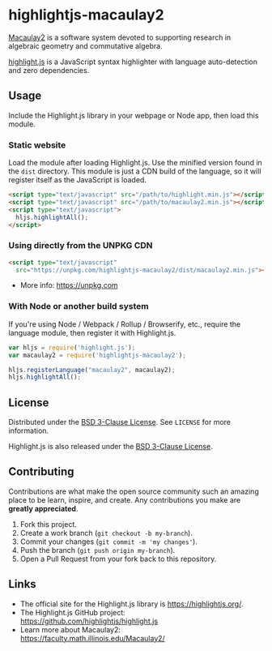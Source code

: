 # highlightjs-macaulay2

[Macaulay2](https://faculty.math.illinois.edu/Macaulay2/) is a
software system devoted to supporting research in algebraic geometry
and commutative algebra.

[highlight.js](https://highlightjs.org/) is a JavaScript syntax
highlighter with language auto-detection and zero dependencies.

## Usage

Include the Highlight.js library in your webpage or Node app, then load this module.

### Static website

Load the module after loading Highlight.js.  Use the minified version found in the `dist` directory.  This module is just a CDN build of the language, so it will register itself as the JavaScript is loaded.

```html
<script type="text/javascript" src="/path/to/highlight.min.js"></script>
<script type="text/javascript" src="/path/to/macaulay2.min.js"></script>
<script type="text/javascript">
  hljs.highlightAll();
</script>
```

### Using directly from the UNPKG CDN

```html
<script type="text/javascript"
  src="https://unpkg.com/highlightjs-macaulay2/dist/macaulay2.min.js"></script>
```

- More info: <https://unpkg.com>

### With Node or another build system

If you're using Node / Webpack / Rollup / Browserify, etc., require the language module, then register it with Highlight.js.

```javascript
var hljs = require('highlight.js');
var macaulay2 = require('highlightjs-macaulay2');

hljs.registerLanguage("macaulay2", macaulay2);
hljs.highlightAll();
```

## License

Distributed under the [BSD 3-Clause License](./LICENSE). See `LICENSE` for more information.

Highlight.js is also released under the [BSD 3-Clause License](https://github.com/highlightjs/highlight.js/blob/master/LICENSE).

## Contributing

Contributions are what make the open source community such an amazing place to be learn, inspire, and create. Any contributions you make are **greatly appreciated**.

1. Fork this project.
2. Create a work branch (`git checkout -b my-branch`).
3. Commit your changes (`git commit -m 'my changes'`).
4. Push the branch (`git push origin my-branch`).
5. Open a Pull Request from your fork back to this repository.

## Links

- The official site for the Highlight.js library is <https://highlightjs.org/>.
- The Highlight.js GitHub project: <https://github.com/highlightjs/highlight.js>
- Learn more about Macaulay2: <https://faculty.math.illinois.edu/Macaulay2/>
